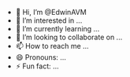 - 👋 Hi, I’m @EdwinAVM
- 👀 I’m interested in ...
- 🌱 I’m currently learning ...
- 💞️ I’m looking to collaborate on ...
- 📫 How to reach me ...
- 😄 Pronouns: ...
- ⚡ Fun fact: ...

<!---
EdwinAVM/EdwinAVM is a ✨ special ✨ repository because its `README.md` (this file) appears on your GitHub profile.
You can click the Preview link to take a look at your changes.
--->
